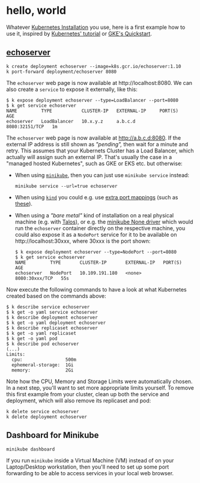 # hello, world

Whatever [Kubernetes Installation](install.md) you use, here is a first example how to use it,
inspired by [Kubernetes' tutorial](https://kubernetes.io/docs/tutorials/stateless-application/expose-external-ip-address/)
or [GKE's Quickstart](https://cloud.google.com/kubernetes-engine/docs/quickstart).

## [echoserver](https://github.com/kubernetes/kubernetes/tree/master/test/images/echoserver)

    k create deployment echoserver --image=k8s.gcr.io/echoserver:1.10
    k port-forward deployment/echoserver 8080

The `echoserver` web page is now available at http://localhost:8080. We can also create a `service` to expose it externally, like this:

    $ k expose deployment echoserver --type=LoadBalancer --port=8080
    $ k get service echoserver
    NAME         TYPE           CLUSTER-IP   EXTERNAL-IP     PORT(S)          AGE
    echoserver   LoadBalancer   10.x.y.z     a.b.c.d         8080:32151/TCP   1m

The `echoserver` web page is now available at http://a.b.c.d:8080.
If the external IP address is still shown as _"pending",_ then wait for a minute and retry.
This assumes that your Kubernets Cluster has a Load Balancer, which actually will assign such an external IP.
That's usually the case in a "managed hosted Kubernetes", such as GKE or EKS etc. but otherwise:

- When using [`minikube`](install.md#minikube), then you can just use `minikube service` instead:

      minikube service --url=true echoserver

- When using [`kind`](install.md#kind) you could e.g.
  use [extra port mappings](https://kind.sigs.k8s.io/docs/user/configuration/#extra-port-mappings) (such as [these](files/sidero-kind.yaml)).

- When using a _"bare metal"_ kind of installation on a real physical machine (e.g. with [Talos](install.md#talos)), or
  e.g. the [minikube None driver](install.md#minikube-none-driver) which would run the `echoserver` container directly on the respective machine,
  you could also expose it as a `NodePort` service for it to be available on http://localhost:30xxx, where 30xxx is the port shown:

      $ k expose deployment echoserver --type=NodePort --port=8080
      $ k get service echoserver
      NAME         TYPE       CLUSTER-IP       EXTERNAL-IP   PORT(S)          AGE
      echoserver   NodePort   10.109.191.180   <none>        8080:30xxx/TCP   55s

Now execute the following commands to have a look at what Kubernetes created based on the commands above:

    $ k describe service echoserver
    $ k get -o yaml service echoserver
    $ k describe deployment echoserver
    $ k get -o yaml deployment echoserver
    $ k describe replicaset echoserver
    $ k get -o yaml replicaset
    $ k get -o yaml pod
    $ k describe pod echoserver
    (...)
    Limits:
      cpu:                500m
      ephemeral-storage:  1Gi
      memory:             2Gi

Note how the CPU, Memory and Storage Limits were automatically chosen. In a next step, you'll want to set more appropriate limits yourself.
To remove this first example from your cluster, clean up both the service and deployment, which will also remove its replicaset and pod:

    k delete service echoserver
    k delete deployment echoserver

## Dashboard for Minikube

    minikube dashboard

If you run `minikube` inside a Virtual Machine (VM) instead of on your Laptop/Desktop workstation,
then you'll need to set up some port forwarding to be able to access services in your local web browser.
